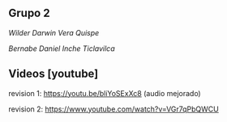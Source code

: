 ## Grupo 2
*Wilder Darwin Vera Quispe* 

*Bernabe Daniel Inche Ticlavilca*
## Videos [youtube]
revision 1: https://youtu.be/bliYoSExXc8 (audio mejorado)

revision 2: https://www.youtube.com/watch?v=VGr7qPbQWCU 

